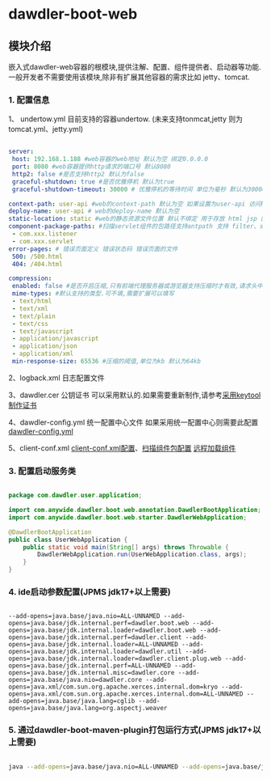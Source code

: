 # dawdler-boot-web

## 模块介绍

嵌入式dawdler-web容器的根模块,提供注解、配置、组件提供者、启动器等功能.一般开发者不需要使用该模块,除非有扩展其他容器的需求比如 jetty、tomcat.

### 1. 配置信息

1、 undertow.yml 目前支持的容器undertow. (未来支持tonmcat,jetty 则为tomcat.yml、jetty.yml)

```yaml

server:
 host: 192.168.1.188 #web容器的web地址 默认为空 绑定0.0.0.0
 port: 8080 #web容器提供http请求的端口号 默认8080
 http2: false #是否支持http2 默认为false
 graceful-shutdown: true #是否优雅停机 默认为true
 graceful-shutdown-timeout: 30000 # 优雅停机的等待时间 单位为毫秒 默认为30000毫秒

context-path: user-api #web的context-path 默认为空 如果设置为user-api 访问http://localhost:8080/user-api/xxx 如果不设 http://localhost:8080/xxx
deploy-name: user-api # web的deploy-name 默认为空
static-location: static #web的静态资源文件位置 默认不绑定 用于存放 html jsp 图片 js脚本等 
component-package-paths: #扫描servlet组件的包路径支持antpath 支持 filter、servlet、listener、ServletContainerInitializer中的@HandlesTypes,支持注入其他组件到全局变量 如 service、mq、redis schedule 等
 - com.xxx.listener
 - com.xxx.servlet
error-pages: # 错误页面定义 错误状态码 错误页面的文件
 500: /500.html
 404: /404.html

compression:
 enabled: false #是否开启压缩,只有前端代理服务器或游览器支持压缩时才有效,请求头中包含Accept-Encoding: gzip, deflate
 mime-types: #默认支持的类型.可不填,需要扩展可以填写
 - text/html
 - text/xml
 - text/plain
 - text/css
 - text/javascript
 - application/javascript
 - application/json
 - application/xml
 min-response-size: 65536 #压缩的阈值,单位为kb 默认为64kb

```

2、logback.xml 日志配置文件

3、dawdler.cer 公钥证书 可以采用默认的.如果需要重新制作,请参考[采用keytool制作证书](https://github.com/srchen1987/dawdler-series/blob/master/dawdler/dawdler-server/README.md#22-采用keytool制作证书)

4、dawdler-config.yml 统一配置中心文件 如果采用统一配置中心则需要此配置 [dawdler-config.yml](https://github.com/srchen1987/dawdler-series/blob/master/dawdler/dawdler-config-center/dawdler-config-center-consul/dawdler-config-center-consul-core/README.md#1-dawdler-configyml配置文件)

5、client-conf.xml [client-conf.xml配置](https://github.com/srchen1987/dawdler-series/blob/master/dawdler/dawdler-client/README.md#2-client-confxml配置文件说明)、[扫描组件包配置](https://github.com/srchen1987/dawdler-series/blob/master/dawdler/dawdler-client-plug-web/README.md#11-扫描组件包配置) [远程加载组件](https://github.com/srchen1987/dawdler-series/blob/master/dawdler/dawdler-client-plug-load/README.md#2-配置需要加载的组件)

### 3. 配置启动服务类

```java

package com.dawdler.user.application;

import com.anywide.dawdler.boot.web.annotation.DawdlerBootApplication;
import com.anywide.dawdler.boot.web.starter.DawdlerWebApplication;

@DawdlerBootApplication
public class UserWebApplication {
	public static void main(String[] args) throws Throwable {
		DawdlerWebApplication.run(UserWebApplication.class, args);
	} 
}

```

### 4. ide启动参数配置(JPMS jdk17+以上需要)

```shell

--add-opens=java.base/java.nio=ALL-UNNAMED --add-opens=java.base/jdk.internal.perf=dawdler.boot.web --add-opens=java.base/jdk.internal.loader=dawdler.boot.web --add-opens=java.base/jdk.internal.perf=dawdler.client --add-opens=java.base/jdk.internal.loader=ALL-UNNAMED --add-opens=java.base/jdk.internal.loader=dawdler.util --add-opens=java.base/jdk.internal.loader=dawdler.client.plug.web --add-opens=java.base/jdk.internal.perf=ALL-UNNAMED --add-opens=java.base/jdk.internal.misc=dawdler.core --add-opens=java.base/java.nio=dawdler.core --add-opens=java.xml/com.sun.org.apache.xerces.internal.dom=kryo --add-opens=java.xml/com.sun.org.apache.xerces.internal.dom=ALL-UNNAMED --add-opens=java.base/java.lang=cglib --add-opens=java.base/java.lang=org.aspectj.weaver

```

### 5. 通过dawdler-boot-maven-plugin打包运行方式(JPMS jdk17+以上需要)

```sh

java --add-opens=java.base/java.nio=ALL-UNNAMED --add-opens=java.base/jdk.internal.perf=dawdler.boot.web --add-opens=java.base/jdk.internal.loader=dawdler.boot.classloader --add-opens=java.base/jdk.internal.loader=dawdler.boot.web --add-opens=java.base/jdk.internal.perf=dawdler.client  --add-opens=java.base/jdk.internal.loader=ALL-UNNAMED --add-opens=java.base/jdk.internal.loader=dawdler.util --add-opens=java.base/jdk.internal.loader=dawdler.client.plug.web --add-opens=java.base/jdk.internal.perf=ALL-UNNAMED --add-opens=java.base/jdk.internal.misc=dawdler.core --add-opens=java.base/java.nio=dawdler.core --add-opens=java.xml/com.sun.org.apache.xerces.internal.dom=ALL-UNNAMED --add-opens=java.base/jdk.internal.misc=ALL-UNNAMED --add-opens=java.base/java.lang=ALL-UNNAMED --add-opens=java.base/java.lang=org.aspectj.weaver  -p xxx-all.jar -m dawdler.boot.classloader

```